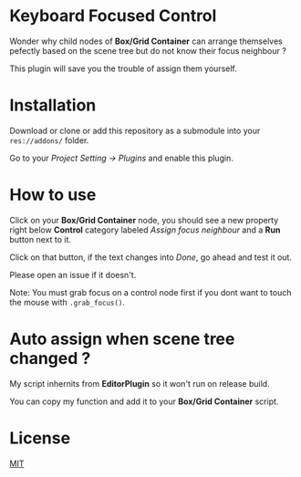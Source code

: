 
# Keyboard Focused Control
Wonder why child nodes of __Box/Grid Container__ can arrange themselves pefectly based on the scene tree but do not know their focus neighbour ?

This plugin will save you the trouble of assign them yourself.

# Installation
Download or clone or add this repository as a submodule into your `res://addons/` folder.

Go to your _Project Setting -> Plugins_ and enable this plugin.

# How to use
Click on your __Box/Grid Container__ node, you should see a new property right below __Control__ category labeled _Assign focus neighbour_ and a __Run__ button next to it.

Click on that button, if the text changes into _Done_, go ahead and test it out.

Please open an issue if it doesn't.

Note: You must grab focus on a control node first if you dont want to touch the mouse with `.grab_focus()`.

# Auto assign when scene tree changed ?
My script inhernits from __EditorPlugin__ so it won't run on release build.

You can copy my function and add it to your __Box/Grid Container__ script.

# License
[MIT](https://choosealicense.com/licenses/mit/)
